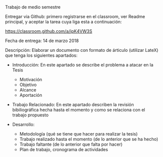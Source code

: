 Trabajo de medio semestre

Entregar via Github: primero registrarse en el classroom, ver Readme principal, y aceptar la tarea cuya liga esta a continuación:

https://classroom.github.com/a/ipK4VW3S

Fecha de entrega: 14 de marzo 2018

Descripción:
Elaborar un documento con formato de árticulo (utilizar LateX) que tenga los siguientes apartados:

* Introducción: En este apartado se describe el problema a atacar en la Tesis
  - Motivación
  - Objetivo
  - Alcance
  - Aportación
* Trabajo Relacionado: En este apartado describen la revisión bibiliográfica hecha hasta el momento y como se relaciona con el trabajo propuesto

* Desarrollo:

    - Metodología (qué se tiene que hacer para realizar la tesis)
    - Trabajo realizado hasta el momento (de lo anterior que se ha hecho)
    - Trabajo faltante (de lo anterior que falta por hacer)
    - Plan de trabajo, cronograma de actividades
